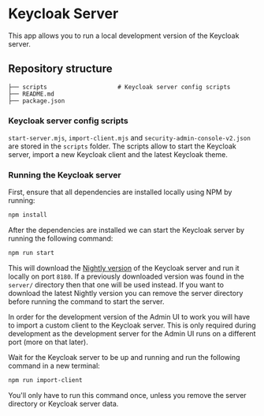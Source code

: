 # Keycloak Server

This app allows you to run a local development version of the Keycloak server.

## Repository structure

    ├── scripts                    # Keycloak server config scripts
    ├── README.md
    ├── package.json

### Keycloak server config scripts

`start-server.mjs`, `import-client.mjs` and `security-admin-console-v2.json` are stored in the `scripts` folder. The scripts allow to start the Keycloak server, import a new Keycloak client and the latest Keycloak theme.

### Running the Keycloak server

First, ensure that all dependencies are installed locally using NPM by running:

```bash
npm install
```

After the dependencies are installed we can start the Keycloak server by running the following command:

```bash
npm run start
```

This will download the [Nightly version](https://github.com/keycloak/keycloak/releases/tag/nightly) of the Keycloak server and run it locally on port `8180`. If a previously downloaded version was found in the `server/` directory then that one will be used instead. If you want to download the latest Nightly version you can remove the server directory before running the command to start the server.

In order for the development version of the Admin UI to work you will have to import a custom client to the Keycloak server. This is only required during development as the development server for the Admin UI runs on a different port (more on that later).

Wait for the Keycloak server to be up and running and run the following command in a new terminal:

```bash
npm run import-client
```

You'll only have to run this command once, unless you remove the server directory or Keycloak server data.
